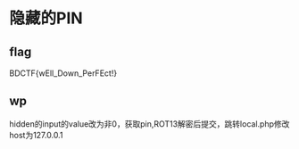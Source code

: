 # 隐藏的PIN
## flag
BDCTF{wEll_Down_PerFEct!}
## wp
hidden的input的value改为非0，获取pin,ROT13解密后提交，跳转local.php修改host为127.0.0.1
